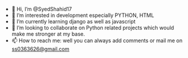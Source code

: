 - 👋 Hi, I’m @SyedShahid17
- 👀 I’m interested in development especially PYTHON, HTML 
- 🌱 I’m currently learning django as well as javascript 
- 💞️ I’m looking to collaborate on Python related projects which would make me stronger at my base. 
- 📫 How to reach me: well you can always add comments or mail me on ss0363626@gmail.com 

<!---
SyedShahid17/SyedShahid17 is a ✨ special ✨ repository because its `README.md` (this file) appears on your GitHub profile.
You can click the Preview link to take a look at your changes.
--->
